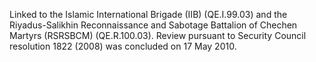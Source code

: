  Linked to the Islamic International Brigade (IIB) (QE.I.99.03) and the
Riyadus-Salikhin Reconnaissance and Sabotage Battalion of Chechen Martyrs 
(RSRSBCM) (QE.R.100.03). Review pursuant to Security Council resolution 1822
(2008) was concluded on 17 May 2010. 
